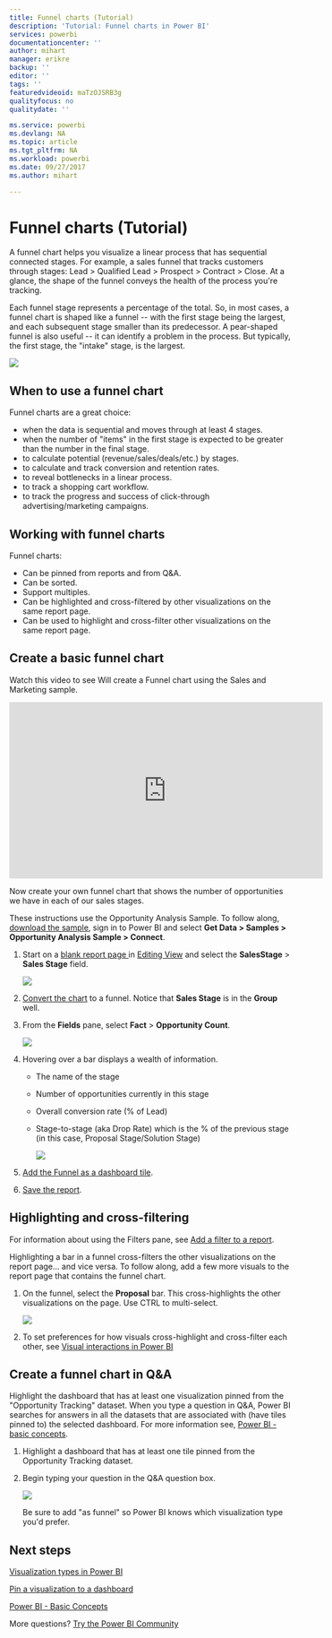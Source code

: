 ```yaml
---
title: Funnel charts (Tutorial)
description: 'Tutorial: Funnel charts in Power BI'
services: powerbi
documentationcenter: ''
author: mihart
manager: erikre
backup: ''
editor: ''
tags: ''
featuredvideoid: maTzOJSRB3g
qualityfocus: no
qualitydate: ''

ms.service: powerbi
ms.devlang: NA
ms.topic: article
ms.tgt_pltfrm: NA
ms.workload: powerbi
ms.date: 09/27/2017
ms.author: mihart

---
```

# Funnel charts (Tutorial)
A funnel chart helps you visualize a linear process that has sequential connected stages. For example, a sales funnel that tracks customers through stages: Lead \> Qualified Lead \> Prospect \> Contract \> Close.  At a glance, the shape of the funnel conveys the health of the process you're tracking.

Each funnel stage represents a percentage of the total. So, in most cases, a funnel chart is shaped like a funnel -- with the first stage being the largest, and each subsequent stage smaller than its predecessor.  A pear-shaped funnel is also useful -- it can identify a problem in the process.  But typically, the first stage, the "intake" stage, is the largest.

![](media/powerbi-service-tutorial-funnel-charts/funnelplain.png)

## When to use a funnel chart
Funnel charts are a great choice:

* when the data is sequential and moves through at least 4 stages.
* when the number of "items" in the first stage is expected to be greater than the number in the final stage.
* to calculate potential (revenue/sales/deals/etc.) by stages.
* to calculate and track conversion and retention rates.
* to reveal bottlenecks in a linear process.
* to track a shopping cart workflow.
* to track the progress and success of click-through advertising/marketing campaigns.

## Working with funnel charts
Funnel charts:

* Can be pinned from reports and from Q&A.
* Can be sorted.
* Support multiples.
* Can be highlighted and cross-filtered by other visualizations on the same report page.
* Can be used to highlight and cross-filter other visualizations on the same report page.

## Create a basic funnel chart
Watch this video to see Will create a Funnel chart using the Sales and Marketing sample.

<iframe width="560" height="315" src="https://www.youtube.com/embed/maTzOJSRB3g" frameborder="0" allowfullscreen></iframe>


Now create your own funnel chart that shows the number of opportunities we have in each of our sales stages.

These instructions use the Opportunity Analysis Sample. To follow along, [download the sample](powerbi-sample-downloads.md), sign in to Power BI and select **Get Data \> Samples \> Opportunity Analysis Sample \> Connect**.

1. Start on a [blank report page ](powerbi-service-add-a-page-to-a-report.md)in [Editing View](powerbi-service-interact-with-a-report-in-editing-view.md) and select the **SalesStage** \> **Sales Stage** field.  
   
    ![](media/powerbi-service-tutorial-funnel-charts/FunnelSelectField_new.png)
2. [Convert the chart](powerbi-service-change-the-type-of-visualization-in-a-report.md) to a funnel. Notice that **Sales Stage** is in the **Group** well. 
3. From the **Fields** pane, select **Fact** \> **Opportunity Count**.
   
    ![](media/powerbi-service-tutorial-funnel-charts/funnelFinal_new.png)
4. Hovering over a bar displays a wealth of information.
   
   * The name of the stage
   * Number of opportunities currently in this stage
   * Overall conversion rate (% of Lead) 
   * Stage-to-stage (aka Drop Rate) which is the % of the previous stage (in this case, Proposal Stage/Solution Stage)
     
     ![](media/powerbi-service-tutorial-funnel-charts/funnelHover_new.png)
5. [Add the Funnel as a dashboard tile](powerbi-service-dashboard-tiles.md). 
6. [Save the report](powerbi-service-save-a-report.md).

## Highlighting and cross-filtering
For information about using the Filters pane, see [Add a filter to a report](powerbi-service-add-a-filter-to-a-report.md).

Highlighting a bar in a funnel cross-filters the other visualizations on the report page... and vice versa. To follow along, add a few more visuals to the report page that contains the funnel chart.

1. On the funnel, select the **Proposal** bar. This cross-highlights the other visualizations on the page. Use CTRL to multi-select.
   
   ![](media/powerbi-service-tutorial-funnel-charts/FunnelChartNoOwl.gif)
2. To set preferences for how visuals cross-highlight and cross-filter each other, see [Visual interactions in Power BI](powerbi-service-visual-interactions.md)

## Create a funnel chart in Q&A
Highlight the dashboard that has at least one visualization pinned from the "Opportunity Tracking" dataset.  When you type a question in Q&A, Power BI searches for answers in all the datasets that are associated with (have tiles pinned to) the selected dashboard. For more information see, [Power BI - basic concepts](powerbi-service-basic-concepts.md).

1. Highlight a dashboard that has at least one tile pinned from the Opportunity Tracking dataset.
2. Begin typing your question in the Q&A question box.
   
   ![](media/powerbi-service-tutorial-funnel-charts/funnelFromQnA_new.png)
   
   Be sure to add "as funnel" so Power BI knows which visualization type you'd prefer.

## Next steps
[Visualization types in Power BI](powerbi-service-visualization-types-for-reports-and-q-and-a.md)

[Pin a visualization to a dashboard](powerbi-service-pin-a-tile-to-a-dashboard-from-a-report.md)

[Power BI - Basic Concepts](powerbi-service-basic-concepts.md)

More questions? [Try the Power BI Community](http://community.powerbi.com/)

